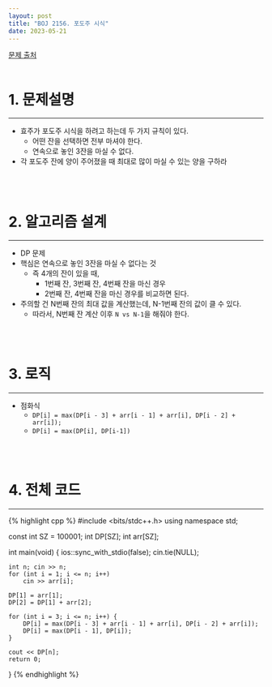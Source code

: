 ```yaml
---
layout: post
title: "BOJ 2156. 포도주 시식"
date: 2023-05-21
---
```


[문제 출처](https://www.acmicpc.net/problem/2156) <br/><br/>

# 1. 문제설명
<hr>

- 효주가 포도주 시식을 하려고 하는데 두 가지 규칙이 있다.
  - 어떤 잔을 선택하면 전부 마셔야 한다.
  - 연속으로 놓인 3잔을 마실 수 없다.
- 각 포도주 잔에 양이 주어졌을 때 최대로 많이 마실 수 있는 양을 구하라


<br/><br/>

# 2. 알고리즘 설계
<hr>

- DP 문제
- 핵심은 연속으로 놓인 3잔을 마실 수 없다는 것
  - 즉 4개의 잔이 있을 때,
    - 1번째 잔, 3번째 잔, 4번째 잔을 마신 경우
	- 2번째 잔, 4번째 잔을 마신 경우를 비교하면 된다.
- 주의할 건 N번째 잔의 최대 값을 계산했는데, N-1번째 잔의 값이 클 수 있다.
  - 따라서, N번째 잔 계산 이후 `N vs N-1`을 해줘야 한다.


<br/><br/>

# 3. 로직
<hr>

- 점화식
  - `DP[i] = max(DP[i - 3] + arr[i - 1] + arr[i], DP[i - 2] + arr[i]);`
  - `DP[i] = max(DP[i], DP[i-1])`


<br/><br/>

# 4. 전체 코드
<hr>

{% highlight cpp %}
#include <bits/stdc++.h>
using namespace std;

const int SZ = 100001;
int DP[SZ];
int arr[SZ];

int main(void)
{
	ios::sync_with_stdio(false);
	cin.tie(NULL);

	int n; cin >> n;
	for (int i = 1; i <= n; i++)
		cin >> arr[i];

	DP[1] = arr[1];
	DP[2] = DP[1] + arr[2];

	for (int i = 3; i <= n; i++) {
		DP[i] = max(DP[i - 3] + arr[i - 1] + arr[i], DP[i - 2] + arr[i]);
		DP[i] = max(DP[i - 1], DP[i]);
	}
	
	cout << DP[n];
	return 0;
}
{% endhighlight %}